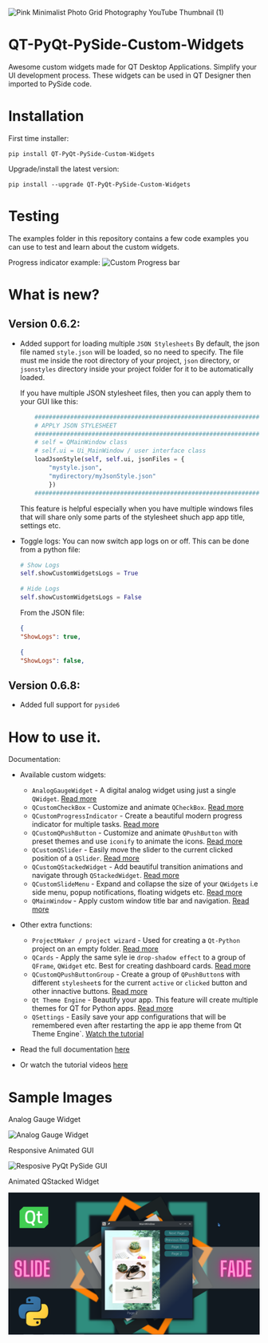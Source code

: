 ![Pink Minimalist Photo Grid Photography YouTube Thumbnail (1)](https://github.com/KhamisiKibet/QT-PyQt-PySide-Custom-Widgets/assets/82152373/a222096a-742e-42b4-ad72-15a99db6bfe2)

# QT-PyQt-PySide-Custom-Widgets
Awesome custom widgets made for QT Desktop Applications. Simplify your UI development process. These widgets can be used in QT Designer then imported to PySide code.

# Installation 
First time installer:
```
pip install QT-PyQt-PySide-Custom-Widgets
```

Upgrade/install the latest version:
```
pip install --upgrade QT-PyQt-PySide-Custom-Widgets
```

# Testing
The examples folder in this repository contains a few code examples you can use to test and learn about the custom widgets.

Progress indicator example:
![Custom Progress bar](https://github.com/KhamisiKibet/QT-PyQt-PySide-Custom-Widgets/blob/main/images/Screenshot.png?raw=true)

# What is new?
## Version 0.6.2:
- Added support for loading multiple ``JSON Stylesheets``
    By default, the json file named ``style.json`` will be loaded, so no need to specify. The file must me inside the root directory of your project, ``json`` directory, or ``jsonstyles`` directory inside your project folder for it to be automatically loaded.
    
    If you have multiple JSON stylesheet files, then you can apply them to your GUI like this:
    ```python
        ########################################################################
        # APPLY JSON STYLESHEET
        ########################################################################
        # self = QMainWindow class
        # self.ui = Ui_MainWindow / user interface class
        loadJsonStyle(self, self.ui, jsonFiles = {
            "mystyle.json",
            "mydirectory/myJsonStyle.json"
            })
        ########################################################################
    ```
    This feature is helpful especially when you have multiple windows files that will share only some parts of the stylesheet shuch app app title, settings etc.
    
- Toggle logs:
    You can now switch app logs on or off.
    This can be done from a python file:
    ```python
    # Show Logs
    self.showCustomWidgetsLogs = True
    ```
    ```python
    # Hide Logs
    self.showCustomWidgetsLogs = False
    ```
    From the JSON file:
    ```json
    {
    "ShowLogs": true,
    ```
    ```json
    {
    "ShowLogs": false,
    ```

## Version 0.6.8:
- Added full support for `pyside6`

# How to use it.

Documentation:

- Available custom widgets:
    - `AnalogGaugeWidget` - A digital analog widget using just a single `QWidget`. [Read more](https://khamisikibet.github.io/QT-PyQt-PySide-Custom-Widgets/docs/custom-analog-gauge.html)
    - `QCustomCheckBox` - Customize and animate `QCheckBox`. [Read more](https://khamisikibet.github.io/QT-PyQt-PySide-Custom-Widgets/docs/qt-custom-qcheckbox.html)
    - `QCustomProgressIndicator` - Create a beautiful modern progress indicator for multiple tasks. [Read more](https://khamisikibet.github.io/QT-PyQt-PySide-Custom-Widgets/docs/custom-progress-bar.html)
    - `QCustomQPushButton` - Customize and animate `QPushButton` with preset themes and use `iconify` to animate the icons. [Read more](https://khamisikibet.github.io/QT-PyQt-PySide-Custom-Widgets/docs/customize-qpushbutton.html)
    - `QCustomQSlider` - Easily move the slider to the current clicked position of a `QSlider`. [Read more](https://khamisikibet.github.io/QT-PyQt-PySide-Custom-Widgets/docs/qt-custom-qslider.html)
    - `QCustomQStackedWidget` - Add beautiful transition animations and navigate through `QStackedWidget`. [Read more](https://khamisikibet.github.io/QT-PyQt-PySide-Custom-Widgets/docs/customize-qstacked-widgets.html)
    - `QCustomSlideMenu` - Expand and collapse the size of your `QWidgets` i.e side menu, popup notifications, floating widgets etc. [Read more](https://khamisikibet.github.io/QT-PyQt-PySide-Custom-Widgets/docs/custom-slide-menu-widgets.html)
    - `QMainWindow` - Apply custom window title bar and navigation. [Read more](https://khamisikibet.github.io/QT-PyQt-PySide-Custom-Widgets/docs/customize-qmainwindow.html)

- Other extra functions:
    - `ProjectMaker / project wizard` - Used for creating a `Qt-Python` project on an empty folder. [Read more](https://khamisikibet.github.io/QT-PyQt-PySide-Custom-Widgets/docs/project-maker.html)
    - `QCards` - Apply the same syle ie `drop-shadow effect` to a group of `QFrame`, `QWidget` etc. Best for creating dashboard cards. [Read more](https://khamisikibet.github.io/QT-PyQt-PySide-Custom-Widgets/docs/qt-cards.html)
    - `QCustomQPushButtonGroup` - Create a group of `QPushButton`s with different `stylesheet`s for the current `active` or `clicked` button and other innactive buttons. [Read more](https://khamisikibet.github.io/QT-PyQt-PySide-Custom-Widgets/docs/qpushbutton-group.html)
    - `Qt Theme Engine` - Beautify your app. This feature will create multiple themes for QT for Python apps. [Read more](https://khamisikibet.github.io/QT-PyQt-PySide-Custom-Widgets/docs/qt-theme-engine.html)
    - `QSettings` - Easily save your app configurations that will be remembered even after restarting the app ie app theme from Qt Theme Engine`. [Watch the tutorial](https://youtu.be/mkBwInKhBsA)

- Read the full documentation [here](https://khamisikibet.github.io/Docs-QT-PyQt-PySide-Custom-Widgets/) 

- Or watch the tutorial videos [here](https://www.youtube.com/watch?v=21Qt9p_F7Ts&list=PLJ8t3BKaQLhPKj9Mx08WAwvz7TGskefbK)

# Sample Images
Analog Gauge Widget

![Analog Gauge Widget](https://github.com/KhamisiKibet/QT-PyQt-PySide-Custom-Widgets/blob/main/images/analog_qt_widget.png?raw=true)

Responsive Animated GUI

![Resposive PyQt PySide GUI](https://github.com/KhamisiKibet/QT-PyQt-PySide-Custom-Widgets/blob/main/images/responsive-qt-gui-python-intarface.png?raw=true)

Animated QStacked Widget

![Custom QStacked Widgets](https://github.com/KhamisiKibet/QT-PyQt-PySide-Custom-Widgets/blob/main/images/qstacked.png?raw=true)

